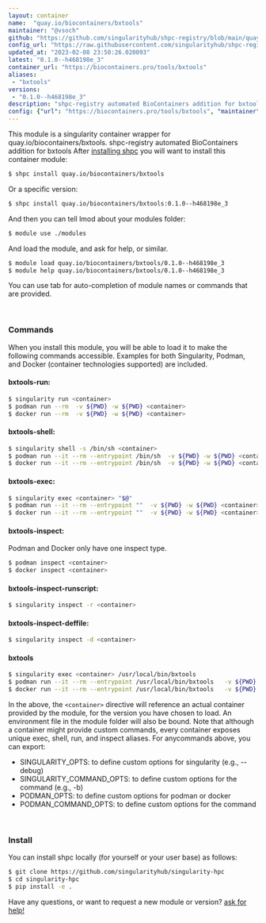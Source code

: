 ```yaml
---
layout: container
name:  "quay.io/biocontainers/bxtools"
maintainer: "@vsoch"
github: "https://github.com/singularityhub/shpc-registry/blob/main/quay.io/biocontainers/bxtools/container.yaml"
config_url: "https://raw.githubusercontent.com/singularityhub/shpc-registry/main/quay.io/biocontainers/bxtools/container.yaml"
updated_at: "2023-02-08 23:50:26.020093"
latest: "0.1.0--h468198e_3"
container_url: "https://biocontainers.pro/tools/bxtools"
aliases:
 - "bxtools"
versions:
 - "0.1.0--h468198e_3"
description: "shpc-registry automated BioContainers addition for bxtools"
config: {"url": "https://biocontainers.pro/tools/bxtools", "maintainer": "@vsoch", "description": "shpc-registry automated BioContainers addition for bxtools", "latest": {"0.1.0--h468198e_3": "sha256:d76f399d5ef3018291ce05240dd19d4ee569d16080da5ef85149cabaf1fbeb0d"}, "tags": {"0.1.0--h468198e_3": "sha256:d76f399d5ef3018291ce05240dd19d4ee569d16080da5ef85149cabaf1fbeb0d"}, "docker": "quay.io/biocontainers/bxtools", "aliases": {"bxtools": "/usr/local/bin/bxtools"}}
---
```


This module is a singularity container wrapper for quay.io/biocontainers/bxtools.
shpc-registry automated BioContainers addition for bxtools
After [installing shpc](#install) you will want to install this container module:


```bash
$ shpc install quay.io/biocontainers/bxtools
```

Or a specific version:

```bash
$ shpc install quay.io/biocontainers/bxtools:0.1.0--h468198e_3
```

And then you can tell lmod about your modules folder:

```bash
$ module use ./modules
```

And load the module, and ask for help, or similar.

```bash
$ module load quay.io/biocontainers/bxtools/0.1.0--h468198e_3
$ module help quay.io/biocontainers/bxtools/0.1.0--h468198e_3
```

You can use tab for auto-completion of module names or commands that are provided.

<br>

### Commands

When you install this module, you will be able to load it to make the following commands accessible.
Examples for both Singularity, Podman, and Docker (container technologies supported) are included.

#### bxtools-run:

```bash
$ singularity run <container>
$ podman run --rm  -v ${PWD} -w ${PWD} <container>
$ docker run --rm  -v ${PWD} -w ${PWD} <container>
```

#### bxtools-shell:

```bash
$ singularity shell -s /bin/sh <container>
$ podman run --it --rm --entrypoint /bin/sh  -v ${PWD} -w ${PWD} <container>
$ docker run --it --rm --entrypoint /bin/sh  -v ${PWD} -w ${PWD} <container>
```

#### bxtools-exec:

```bash
$ singularity exec <container> "$@"
$ podman run --it --rm --entrypoint ""  -v ${PWD} -w ${PWD} <container> "$@"
$ docker run --it --rm --entrypoint ""  -v ${PWD} -w ${PWD} <container> "$@"
```

#### bxtools-inspect:

Podman and Docker only have one inspect type.

```bash
$ podman inspect <container>
$ docker inspect <container>
```

#### bxtools-inspect-runscript:

```bash
$ singularity inspect -r <container>
```

#### bxtools-inspect-deffile:

```bash
$ singularity inspect -d <container>
```


#### bxtools

```bash
$ singularity exec <container> /usr/local/bin/bxtools
$ podman run --it --rm --entrypoint /usr/local/bin/bxtools   -v ${PWD} -w ${PWD} <container> -c " $@"
$ docker run --it --rm --entrypoint /usr/local/bin/bxtools   -v ${PWD} -w ${PWD} <container> -c " $@"
```



In the above, the `<container>` directive will reference an actual container provided
by the module, for the version you have chosen to load. An environment file in the
module folder will also be bound. Note that although a container
might provide custom commands, every container exposes unique exec, shell, run, and
inspect aliases. For anycommands above, you can export:

 - SINGULARITY_OPTS: to define custom options for singularity (e.g., --debug)
 - SINGULARITY_COMMAND_OPTS: to define custom options for the command (e.g., -b)
 - PODMAN_OPTS: to define custom options for podman or docker
 - PODMAN_COMMAND_OPTS: to define custom options for the command

<br>

### Install

You can install shpc locally (for yourself or your user base) as follows:

```bash
$ git clone https://github.com/singularityhub/singularity-hpc
$ cd singularity-hpc
$ pip install -e .
```

Have any questions, or want to request a new module or version? [ask for help!](https://github.com/singularityhub/singularity-hpc/issues)